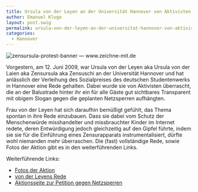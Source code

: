 ```yaml
---
title: Ursula von der Leyen an der Universität Hannover von Aktivisten überrascht
author: Emanuel Kluge
layout: post.swig
permalink: ursula-von-der-leyen-an-der-universitat-hannover-von-aktivisten-uberrascht/
categories:
  - Hannover
---
```


<noscript data-src="/wp-content/uploads/2009/06/zensursula-protest-banner\_-\_www-zeichne-mit-de.png" data-alt="zensursula-protest-banner &mdash; www.zeichne-mit.de">
<img src="/wp-content/uploads/2009/06/zensursula-protest-banner\_-\_www-zeichne-mit-de.png" alt="zensursula-protest-banner &mdash; www.zeichne-mit.de">
</noscript>

Vorgestern, am 12. Juni 2009, war Ursula von der Leyen aka Ursula von der Laien aka Zensursula aka Zensuschi an der Universität Hannover und hat anlässlich der Verleihung des Sozialpreises des deutschen Studentenwerks in Hannover eine Rede gehalten. Dabei wurde sie von Aktivisten überrascht, die an der Balustrade hinter ihr ein für alle Gäste gut sichtbares Transparent mit obigem Slogan gegen die geplanten Netzsperren aufhängten.

Frau von der Leyen hat sich daraufhin bemüßigt gefühlt, das Thema spontan in ihre Rede einzubauen. Dass sie dabei vom Schutz der Menschenwürde misshandelter und missbrauchter Kinder im Internet redete, deren Entwürdigung jedoch gleichzeitig auf den Gipfel führte, indem sie sie für die Einführung eines Zensurapparats instrumentalisiert, dürfte wohl niemanden mehr überraschen. Die (fast) vollständige Rede, sowie Fotos der Aktion gibt es in den weiterführenden Links.

Weiterführende Links:

 * [Fotos der Aktion][fefe]
 * [von der Leyens Rede][falsepositive]
 * [Aktionsseite zur Petition gegen Netzsperren][zeichne]

[fefe]: http://blog.fefe.de/?ts=b4cad33f
[falsepositive]: http://falsepositive.eu/archives/20090613-Zensursula/77
[zeichne]: http://www.zeichne-mit.de/
